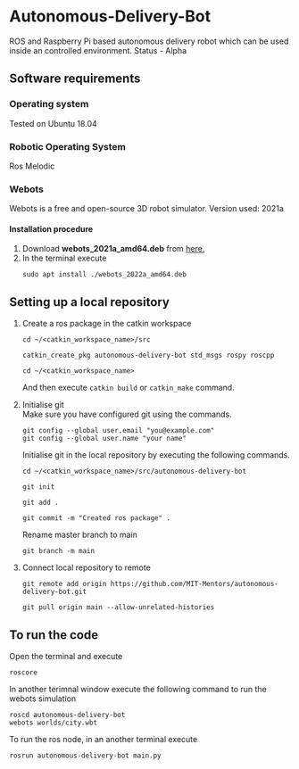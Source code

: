 # Autonomous-Delivery-Bot
ROS and Raspberry Pi based autonomous delivery robot which can be used inside an controlled environment. Status - Alpha

## Software requirements

### Operating system
Tested on Ubuntu 18.04

### Robotic Operating System
Ros Melodic

### Webots
Webots is a free and open-source 3D robot simulator.
Version used: 2021a

#### Installation procedure
1. Download **webots_2021a_amd64.deb** from [here.](https://github.com/cyberbotics/webots/releases/tag/R2021a)
2. In the terminal execute  
    ```
    sudo apt install ./webots_2022a_amd64.deb
    ```

## Setting up a local repository
1. Create a ros package in the catkin workspace
    ```
    cd ~/<catkin_workspace_name>/src
    ```
    ```
    catkin_create_pkg autonomous-delivery-bot std_msgs rospy roscpp
    ```
    ```
    cd ~/<catkin_workspace_name>
    ```
    And then execute ```catkin build``` or ```catkin_make``` command.

2. Initialise git <br />
Make sure you have configured git using the commands.
    ```
    git config --global user.email "you@example.com"
    git config --global user.name "your name"
    ```
    Initialise git in the local repository by executing the following commands.
    ```
    cd ~/<catkin_workspace_name>/src/autonomous-delivery-bot
    ```
    ```
    git init
    ```
    ```
    git add .
    ```
    ```
    git commit -m "Created ros package" .
    ```
    Rename master branch to main
    ```
    git branch -m main
    ```

3.  Connect local repository to remote
    ```
    git remote add origin https://github.com/MIT-Mentors/autonomous-delivery-bot.git
    ```
    ```
    git pull origin main --allow-unrelated-histories
    ```
    
## To run the code
Open the terminal and execute
```
roscore
```
In another terimnal window execute the following command to run the webots simulation
```
roscd autonomous-delivery-bot
webots worlds/city.wbt
```
To run the ros node, in an another terminal execute  
```
rosrun autonomous-delivery-bot main.py
```